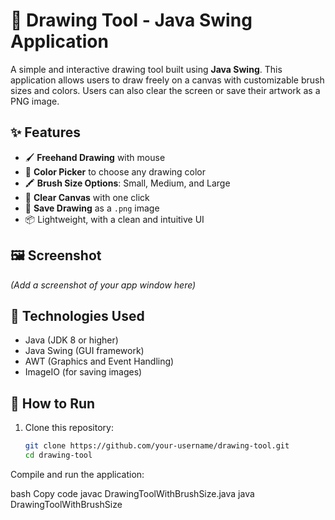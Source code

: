 # 🎨 Drawing Tool - Java Swing Application

A simple and interactive drawing tool built using **Java Swing**. This application allows users to draw freely on a canvas with customizable brush sizes and colors. Users can also clear the screen or save their artwork as a PNG image.

## ✨ Features

- 🖌️ **Freehand Drawing** with mouse
- 🎨 **Color Picker** to choose any drawing color
- 🖍️ **Brush Size Options**: Small, Medium, and Large
- 🧹 **Clear Canvas** with one click
- 💾 **Save Drawing** as a `.png` image
- 📦 Lightweight, with a clean and intuitive UI

## 🖼️ Screenshot

*(Add a screenshot of your app window here)*

## 🔧 Technologies Used

- Java (JDK 8 or higher)
- Java Swing (GUI framework)
- AWT (Graphics and Event Handling)
- ImageIO (for saving images)

## 🚀 How to Run

1. Clone this repository:

   ```bash
   git clone https://github.com/your-username/drawing-tool.git
   cd drawing-tool

Compile and run the application:

bash
Copy code
javac DrawingToolWithBrushSize.java
java DrawingToolWithBrushSize